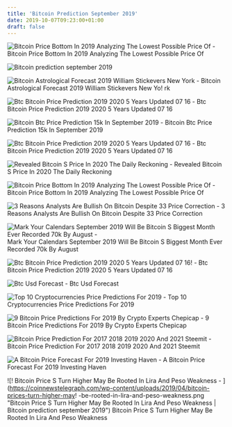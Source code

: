 ```yaml
---
title: 'Bitcoin Prediction September 2019'
date: 2019-10-07T09:23:00+01:00
draft: false
---
```


![Bitcoin Price Bottom In 2019 Analyzing The Lowest Possible Price Of - ](https://u.today/sites/default/files/inline-images/Picture%205_21.png "Bitcoin Price Bottom In 2019 Analyzing The Lowest Possible Price Of | Bitcoin prediction september 2019") Bitcoin Price Bottom In 2019 Analyzing The Lowest Possible Price Of

![Bitcoin prediction september 2019](https://themoneymongers.com/wp-content/uploads/2018/12/Bitcoin-Price-333k.jpg "Bitcoin prediction september 2019") 

![Bitcoin Astrological Forecast 2019 William Stickevers New York - ](https://williamstickevers.com/images/image_750x500_bitcoin-forecast-2019.jpg "Bitcoin Astrological Forecast 2019 William Stickevers New York | Bitcoin prediction september 2019") Bitcoin Astrological Forecast 2019 William Stickevers New Yo! rk

![Btc Bitcoin Price Prediction 2019 2020 5 Years Updated 07 16 - ](https://3xz7gj47vd1t2zgr1q19hmwl-wpengine.netdna-ssl.com/wp-content/uploads/2019/07/outlook-45.jpg "Btc Bitcoin Price Prediction 2019 2020 5 Years Updated 07 16 | Bitcoin prediction september 2019") Btc Bitcoin Price Prediction 2019 2020 5 Years Updated 07 16

![Bitcoin Btc Price Prediction 15k In September 2019 - ](https://www.exchangerates.org.uk/images-news2/bitcoin-2.jpg "Bitcoin Btc Price Prediction 15k In September 2019 | Bitcoin prediction september 2019") Bitcoin Btc Price Prediction 15k In September 2019

![Btc Bitcoin Price Prediction 2019 2020 5 Years Updated 07 16 - ](https://3xz7gj47vd1t2zgr1q19hmwl-wpengine.netdna-ssl.com/wp-content/uploads/2019/03/BTC-2020.png "Btc Bitcoin Pric!   e Prediction 2019 2020 5 Years Updated 07 16 | Bitcoin predict!   ion september 2019") Btc Bitcoin Price Prediction 2019 2020 5 Years Updated 07 16

![Revealed Bitcoin S Price In 2020 The Daily Reckoning - ](https://s3.amazonaws.com/agorafinancialwebsite/wp-content/uploads/2017/12/DRChartTemplate_____12-1_build.png "Revealed Bitcoin S Price In 2020 The Daily Reckoning | Bitcoin prediction september 2019") Revealed Bitcoin S Price In 2020 The Daily Reckoning

![Bitcoin Price Bottom In 2019 Analyzing The Lowest Possible Price Of - ](https://u.today/sites/default/files/inline-images/Picture%203_58.png "Bitcoin Price Bottom In 2019 Analyzing The Lowest Possible Price Of | Bitcoin prediction september 2019") Bitcoin Price Bottom In 2019 Analyzing The Lowest Possible Price Of

![3 Reasons Analysts Are Bullish On Bitcoin Despite 33 Price Correction - ](https://s3.cointelegraph.com/storage/uploads/view/0e2a90b16abee9c58cbad2a07912dddb.png "3 Reasons Analysts Are Bullish On Bitcoin Despite 33 Price Correction | Bitcoin prediction september 2019") 3 Reasons Analysts Are Bullish On Bitcoin Despite 33 Price Correction

![Mark Your Calendars September 2019 Will Be Bitcoin S Biggest Month Ever Recorded 70k By August - ](https://i.ytimg.com/vi/xXPzO1vgEKU/maxresdefault.jpg "Mark Your Calendars September 2019 Will Be Bitcoin S Biggest Month Ever Recorded 70k By August | Bitcoin prediction september 2019") Mark Your Calendars September 2019 Will Be Bitcoin S Biggest Month Ever Recorded 70k By August

![Btc Bitcoin Price Prediction 2019 2020 5 Years Updated 07 16!    - ](https://3xz7gj47vd1t2zgr1q19hmwl-wpengine.netdna-ssl.com/wp-content/uploads/2019/01/Quantum-computing_small.jpg "Btc Bitcoin Price Prediction 2019 2020 5 Years Updated 07 1!   6 | Bitcoin prediction september 2019") Btc Bitcoin Price Prediction 2019 2020 5 Years Updated 07 16

![Btc Usd Forecast - ](https://editorial.azureedge.net/miscelaneous/Bitcoin%20BTC%20Technical%20FX%20Poll%20September%2017%2021%202018-636725350396117941.png "Btc Usd Forecast | Bitcoin prediction september 2019") Btc Usd Forecast

![Top 10 Cryptocurrencies Price Predictions For 2019 - ](https://blokt.com/wp-content/uploads/2019/01/image2-10.png "Top 10 Cryptocurrencies Price Predictions For 2019 | Bitcoin prediction september 2019") Top 10 Cryptocurrencies Price Predictions For 2019

![9 Bitcoin Price Predictions For 2019 By Crypto Experts Chepicap - ](https://i.gyazo.com/55667da50ec62e74b9cbc02513c9d0a8.png "9 Bitcoin Price Predictions For 2019 By Crypto Ex!   perts Chepicap | Bitcoin prediction september 2019") 9 Bitcoin Price Predictions For 2019 By Crypto Experts Chepicap

![Bitcoin Price Prediction For 2017 2018 2019 2020 And 2021 Steemit - ](https://steemitimages.com/DQme77f7md2yMd2j3ZGHoA1bZJBXtJFcaQwkhr8WWop9Q2P/20.jpg "Bitcoin Price Prediction For 2017 2018 2019 2020 And 2021 Steemit | Bitcoin prediction september 2019") Bitcoin Price Prediction For 2017 2018 2019 2020 And 2021 Steemit

![A Bitcoin Price Forecast For 2019 Investing Haven - ](https://s14085.pcdn.co/wp-content/uploads/2018/09/bitcoin_atms_2016_2018.png "A Bitcoin Price Forecast For 2019 Investing Haven | Bitcoin prediction september 2019") A Bitcoin Price Forecast For 2019 Investing Haven

![!   Bitcoin Price S Turn Higher May Be Rooted In Lira And Peso Weakness - ](https://coinnewstelegraph.com/wp-content/uploads/2019/04/bitcoin-prices-turn-higher-may!   -be-rooted-in-lira-and-peso-weakness.png "Bitcoin Price S Turn Higher May Be Rooted In Lira And Peso Weakness | Bitcoin prediction september 2019") Bitcoin Price S Turn Higher May Be Rooted In Lira And Peso Weakness